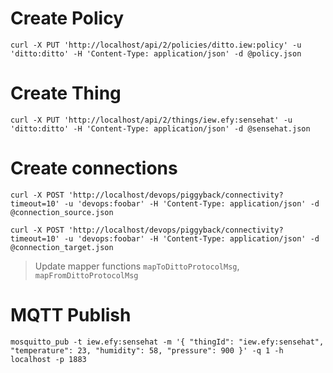 # Create Policy

```
curl -X PUT 'http://localhost/api/2/policies/ditto.iew:policy' -u 'ditto:ditto' -H 'Content-Type: application/json' -d @policy.json
```

# Create Thing

```
curl -X PUT 'http://localhost/api/2/things/iew.efy:sensehat' -u 'ditto:ditto' -H 'Content-Type: application/json' -d @sensehat.json
```

# Create connections

```
curl -X POST 'http://localhost/devops/piggyback/connectivity?timeout=10' -u 'devops:foobar' -H 'Content-Type: application/json' -d @connection_source.json

curl -X POST 'http://localhost/devops/piggyback/connectivity?timeout=10' -u 'devops:foobar' -H 'Content-Type: application/json' -d @connection_target.json
```

> Update mapper functions `mapToDittoProtocolMsg`, `mapFromDittoProtocolMsg`

# MQTT Publish
```
mosquitto_pub -t iew.efy:sensehat -m '{ "thingId": "iew.efy:sensehat", "temperature": 23, "humidity": 58, "pressure": 900 }' -q 1 -h localhost -p 1883
```
